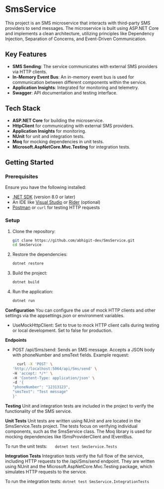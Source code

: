 # SmsService 

This project is an SMS microservice that interacts with third-party SMS providers to send messages. The microservice is built using ASP.NET Core and implements a clean architecture, utilizing principles like Dependency Injection, Separation of Concerns, and Event-Driven Communication.

## Key Features

- **SMS Sending**: The service communicates with external SMS providers via HTTP clients.
- **In-Memory Event Bus**: An in-memory event bus is used for communication between different components within the service.
- **Application Insights**: Integrated for monitoring and telemetry.
- **Swagger**: API documentation and testing interface.

## Tech Stack

- **ASP.NET Core** for building the microservice.
- **HttpClient** for communicating with external SMS providers.
- **Application Insights** for monitoring.
- **NUnit** for unit and integration tests.
- **Moq** for mocking dependencies in unit tests.
- **Microsoft.AspNetCore.Mvc.Testing** for integration tests.

## Getting Started

### Prerequisites

Ensure you have the following installed:

- [.NET SDK](https://dotnet.microsoft.com/download) (version 8.0 or later)
- An IDE like [Visual Studio](https://visualstudio.microsoft.com/) or [Rider](https://www.jetbrains.com/rider/) (optional)
- [Postman](https://www.postman.com/) or `curl` for testing HTTP requests

### Setup

1. Clone the repository:

   ```bash
   git clone https://github.com/abhigit-dev/SmsService.git
   cd SmsService
2. Restore the dependencies:
    ```bash
   dotnet restore
3. Build the project:
   ```bash
   dotnet build
4. Run the application:
   ```bash
   dotnet run
   
**Configuration**
You can configure the use of mock HTTP clients and other settings via the appsettings.json or environment variables.
*  UseMockHttpClient: Set to true to mock HTTP client calls during testing or local development. Set to false for production.

**Endpoints**
* POST /api/Sms/send: Sends an SMS message. Accepts a JSON body with phoneNumber and smsText fields.
Example request:
   ```bash
     curl -X 'POST' \
  'http://localhost:5064/api/Sms/send' \
  -H 'accept: */*' \
  -H 'Content-Type: application/json' \
  -d '{
  "phoneNumber": "12313123",
  "smsText": "Test message"
  }'

**Testing**
Unit and integration tests are included in the project to verify the functionality of the SMS service.

**Unit Tests**
Unit tests are written using NUnit and are located in the SmsService.Tests project. The tests focus on verifying individual components, such as the SmsService class. The Moq library is used for mocking dependencies like ISmsProviderClient and IEventBus.

To run the unit tests:
`   dotnet test SmsService.Tests`

**Integration Tests**
Integration tests verify the full flow of the service, including HTTP requests to the /api/Sms/send endpoint. They are written using NUnit and the Microsoft.AspNetCore.Mvc.Testing package, which simulates HTTP requests to the service.

To run the integration tests:
`dotnet test SmsService.IntegrationTests`




